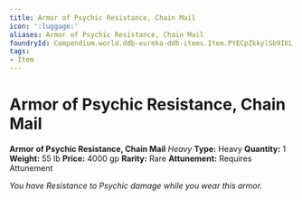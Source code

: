 ```yaml
---
title: Armor of Psychic Resistance, Chain Mail
icon: ':luggage:'
aliases: Armor of Psychic Resistance, Chain Mail
foundryId: Compendium.world.ddb-eureka-ddb-items.Item.PYECpZkkylSb9IKL
tags:
- Item
---
```


# Armor of Psychic Resistance, Chain Mail

**Armor of Psychic Resistance, Chain Mail**
_Heavy_
**Type:** Heavy
**Quantity:** 1
**Weight:** 55 lb
**Price:** 4000 gp
**Rarity:** Rare
**Attunement:** Requires Attunement

*You have Resistance to Psychic damage while you wear this armor.*